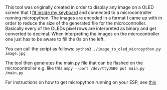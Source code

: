 This tool was originally created in order to display any image on a OLED screen that I [fit inside my keyboard](https://www.thingiverse.com/thing:4811993) and connected to a microcontroller running micropython.
The images are encoded in a format I came up with in order to reduce the size of the generated file for the microcontroller. Basically every of the OLEDs pixel rows are interpreted as binary and get converted to decimal. When interpreting the images on the microcontroller one just has to be aware to fill the 0s on the left. 

You can call the script as follows: `python3 ./image_to_oled_micropython.py image.jpg`

The tool then generates the main.py file that can be flashed on the microcontroller e.g. like this `ampy --port /dev/ttyUSB0 put main.py /main.py`
    
For instructions on how to get micropython running on your ESP, see [this](https://pythonforundergradengineers.com/upload-py-files-to-esp8266-running-micropython.html)
